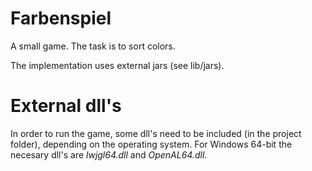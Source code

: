 # Farbenspiel
A small game. The task is to sort colors.

The implementation uses external jars (see lib/jars).


# External dll's
In order to run the game, some dll's need to be included (in the project folder), depending on the operating system.
For Windows 64-bit the necesary dll's are <i>lwjgl64.dll</i> and <i>OpenAL64.dll</i>.
